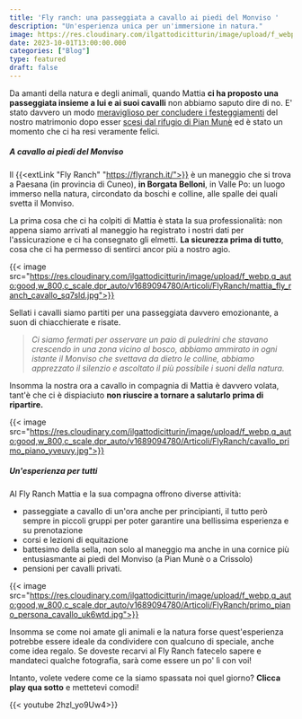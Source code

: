 ```yaml
---
title: 'Fly ranch: una passeggiata a cavallo ai piedi del Monviso '
description: "Un'esperienza unica per un'immersione in natura."
image: https://res.cloudinary.com/ilgattodicitturin/image/upload/f_webp,q_auto:good,w_800,c_scale,dpr_auto/v1689874010/Articoli/FlyRanch/cavallo_persona_abbraccio_hcsefw.jpg
date: 2023-10-01T13:00:00.000
categories: ["Blog"]
type: featured
draft: false
---
```

Da amanti della natura e degli animali, quando Mattia **ci ha proposto una passeggiata insieme a lui e ai suoi cavalli** non abbiamo saputo dire di no. E' stato davvero un modo [meraviglioso per concludere i festeggiamenti](/blog/matrimonio-alternativo-30-giorni-per-organizzarlo-in-un-van) del nostro matrimonio dopo esser [scesi dal rifugio di Pian Munè](/blog/pian-mune-il-rifugio-perfetto-per-il-nostro-matrimonio-on-the-road) ed è stato un momento che ci ha resi veramente felici. 

##### A cavallo ai piedi del Monviso 

Il {{<extLink "Fly Ranch" "https://flyranch.it/">}} è un maneggio che si trova a Paesana (in provincia di Cuneo), **in Borgata Belloni**, in Valle Po: un luogo immerso nella natura, circondato da boschi e colline, alle spalle dei quali svetta il Monviso.

La prima cosa che ci ha colpiti di Mattia è stata la sua professionalità: non appena siamo arrivati al maneggio ha registrato i nostri dati per l'assicurazione e ci ha consegnato gli elmetti. 
**La sicurezza prima di tutto**, cosa che ci ha permesso di sentirci ancor più a nostro agio.

{{< image src="https://res.cloudinary.com/ilgattodicitturin/image/upload/f_webp,q_auto:good,w_800,c_scale,dpr_auto/v1689094780/Articoli/FlyRanch/mattia_fly_ranch_cavallo_sq7sld.jpg">}}

Sellati i cavalli siamo partiti per una passeggiata davvero emozionante, a suon di chiacchierate e risate.

> *Ci siamo fermati per osservare un paio di puledrini che stavano crescendo in una zona vicino al bosco, abbiamo ammirato in ogni istante il Monviso che svettava da dietro le colline, abbiamo apprezzato il silenzio e ascoltato il più possibile i suoni della natura.* 

Insomma la nostra ora a cavallo in compagnia di Mattia è davvero volata, tant'è che ci è dispiaciuto **non riuscire a tornare a salutarlo prima di ripartire.** 

{{< image src="https://res.cloudinary.com/ilgattodicitturin/image/upload/f_webp,q_auto:good,w_800,c_scale,dpr_auto/v1689094780/Articoli/FlyRanch/cavallo_primo_piano_yveuvy.jpg">}}

##### Un'esperienza per tutti 

Al Fly Ranch Mattia e la sua compagna offrono diverse attività: 

- passeggiate a cavallo di un'ora anche per principianti, il tutto però sempre in piccoli gruppi per poter garantire una bellissima esperienza e su prenotazione 
- corsi e lezioni di equitazione
- battesimo della sella, non solo al maneggio ma anche in una cornice più entusiasmante ai piedi del Monviso (a Pian Munè o a Crissolo)
- pensioni per cavalli privati. 

{{< image src="https://res.cloudinary.com/ilgattodicitturin/image/upload/f_webp,q_auto:good,w_800,c_scale,dpr_auto/v1689094780/Articoli/FlyRanch/primo_piano_persona_cavallo_uk6wtd.jpg">}}

Insomma se come noi amate gli animali e la natura forse quest'esperienza potrebbe essere ideale da condividere con qualcuno di speciale, anche come idea regalo. 
Se doveste recarvi al Fly Ranch fatecelo sapere e mandateci qualche fotografia, sarà come essere un po' lì con voi! 

Intanto, volete vedere come ce la siamo spassata noi quel giorno? **Clicca play qua sotto** e mettetevi comodi!

{{< youtube 2hzl_yo9Uw4>}}
